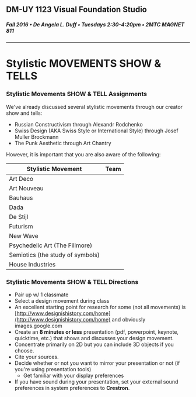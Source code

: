 ## DM-UY 1123 Visual Foundation Studio
##### Fall 2016 • De Angela L. Duff • Tuesdays 2:30-4:20pm • 2MTC MAGNET 811 
---

# Stylistic MOVEMENTS SHOW & TELLS
### Stylistic Movements SHOW & TELL Assignments

We've already discussed several stylistic movements through our creator show and tells: 
* Russian Constructivism through Alexandr Rodchenko
* Swiss Design (AKA Swiss Style or International Style) through Josef Muller Brockmann
* The Punk Aesthetic through Art Chantry

However, it is important that you are also aware of the following:

Stylistic Movement | Team 
--- | --- 
Art Deco |
Art Nouveau  |
Bauhaus  |
Dada |
De Stijl  |
Futurism | 
New Wave |
Psychedelic Art (The Fillmore) |
Semiotics (the study of symbols) |
House Industries |





### Stylistic Movements SHOW & TELL Directions
* Pair up w/ 1 classmate 
* Select a design movement during class
* An excellent starting point for research for some (not all movements) is [http://www.designishistory.com/home](http://www.designishistory.com/home) and obviously images.google.com
* Create an **8 minutes or less** presentation (pdf, powerpoint, keynote, quicktime, etc.) that shows and discusses your design movement.
* Concentrate primarily on 2D but you can include 3D objects if you choose.
* Cite your sources.
* Decide whether or not you want to mirror your presentation or not (if you're using presentation tools)
  * Get familiar with your display preferences
* If you have sound during your presentation, set your external sound preferences in system preferences to **Crestron**.







